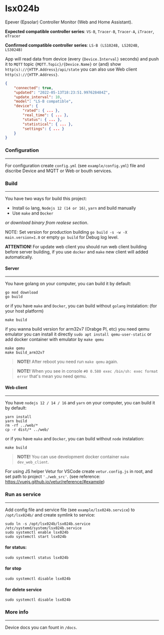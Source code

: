 # lsx024b

Epever (Epsolar) Controller Monitor (Web and Home Assistant).

**Expected compatible controller series**: `VS-B`, `Tracer-B`, `Tracer-A`, `iTracer`, `eTracer`

**Confirmed compatible controller series**: `LS-B (LS1024B, LS2024B, LS3024B)`

App will read data from device (every `{Device.Interval}` seconds) and push it to `MQTT` topic `{MQTT.Topic}/{Device.Name}` or (and) show `http(s)://{HTTP.Address}/api/state` you can also use Web client `http(s)://{HTTP.Address}`.

```json
{
	"connected": true,
	"updated": "2022-05-13T18:23:51.997628484Z",
	"update_interval": 10,
	"model": "LS-B compatible",
	"device": {
		"rated": { ... },
		"real_time": { ... },
		"status": { ... },
		"statistical": { ... },
		"settings": { ... }
	}
}
```

### Configuration ###
---

For configuration create `config.yml` (see `example/config.yml`) file and discribe Device and MQTT or Web or bouth services.


### Build ###
---

You have two ways for build this project:
* Install `Go` lang, `Nodejs 12 (14 or 16)`, `yarn` and build manually
* Use `make` and `Docker`

*or download binary from realese section*.

NOTE: Set version for production building `go build -s -w -X main.version=1.0` or empty `go build` for Debug log level.

**ATTENTION!** For update web client you should run web client building before server building, if you use `docker` and `make` new client will added automatically.


#### Server ####
---

You have golang on your computer, you can build it by default: 

```shell script
go mod download
go build
```

or if you have `make` and `Docker`, you can build without `golang` instalation: (for your host platform) 

```shell script
make build
```

if you wanna build version for arm32v7 (Orabge PI, etc) you need qemu emulator you can install it directly `sudo apt install qemu-user-static` or add docker container with emulator by `make qemu`

```shell script
make qemu
make build_arm32v7
```

> **NOTE!** After reboot you need run `make qemu` again.

> **NOTE!** When you see in console `#0 0.580 exec /bin/sh: exec format error` that's mean you need qemu.


#### Web client ####
---

You have `nodejs 12 / 14 / 16` and `yarn` on your computer, you can build it by default:

```shell script
yarn install
yarn build
rm -rf ../web/*
cp -r dist/* ../web/
```

or if you have `make` and `Docker`, you can build without `node` instalation:

```shell script
make build
```

> **NOTE!** You can use development docker container `make dev_web_client`. 

For using JS helper Vetur for VSCode create `vetur.config.js` in root, and set path to project `'./web_src'`. (see reference: https://vuejs.github.io/vetur/reference/#example)


### Run as service ###
---

Add config file and service file (see `example/lsx024b.service`) to `/opt/lsx024b/` and create symlink to service:

```shell script
sudo ln -s /opt/lsx024b/lsx024b.service /etc/systemd/system/lsx024b.service
sudo systemctl enable lsx024b
sudo systemctl start lsx024b
```

#### for status: ####

```shell script
sudo systemctl status lsx024b
```

#### for stop ####

```shell script
sudo systemctl disable lsx024b
```


#### for delete service ####

```shell script
sudo systemctl disable lsx024b
```

### More info ###
---

Device docs you can fount in `/docs`.
